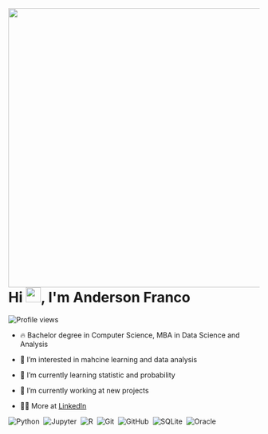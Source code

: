 <img align="right" height="560em" src="https://raw.githubusercontent.com/gist/Anderson-Nunes-Franco/23cd022bf8e04f28e527488e8d667ad6/raw/fe71b87b8817de2280476b7121d8c5e67217a7a3/githubcard.svg"/>

<h1 align="left">Hi <img src="https://raw.githubusercontent.com/kaueMarques/kaueMarques/master/hi.gif" height="30px">, I'm Anderson Franco</h1>

<p align="left"> <img src="https://komarev.com/ghpvc/?username=Anderson-Nunes-Franco&color=yellow" alt="Profile views" /> </p>

- 🔥 Bachelor degree in Computer Science, MBA in Data Science and Analysis

- 👀 I’m interested in mahcine learning and data analysis

- 🌱 I’m currently learning statistic and probability

- 🔭 I’m currently working at new projects

- 👨‍💻 More at [LinkedIn](https://www.linkedin.com/in/anderson-nunes-franco-a48411180/)

![Python](https://img.shields.io/badge/-Python-05122A?style=flat&logo=python)&nbsp;
![Jupyter](https://img.shields.io/badge/-Jupyter-05122A?style=flat&logo=jupyter)&nbsp;
![R](https://img.shields.io/badge/-R-05122A?style=flat&logo=r)&nbsp;
![Git](https://img.shields.io/badge/-Git-05122A?style=flat&logo=git)&nbsp;
![GitHub](https://img.shields.io/badge/-GitHub-05122A?style=flat&logo=github)&nbsp;
![SQLite](https://img.shields.io/badge/-SQLite-05122A?style=flat&logo=sqlite)&nbsp;
![Oracle](https://img.shields.io/badge/-Oracle-05122A?style=flat&logo=oracle)&nbsp;
<!---
![Docker](https://img.shields.io/badge/-Docker-05122A?style=flat&logo=docker)&nbsp;
![TensorFlow](https://img.shields.io/badge/-TensorFlow-05122A?style=flat&logo=tensorflow)&nbsp;
![Tableau](https://img.shields.io/badge/-Tableau-05122A?style=flat&logo=tableau)&nbsp;
![PowerBI](https://img.shields.io/badge/-PowerBI-05122A?style=flat&logo=powerbi)&nbsp;
--->

<!---
Anderson-Nunes-Franco/Anderson-Nunes-Franco is a ✨ special ✨ repository because its `README.md` (this file) appears on your GitHub profile.
You can click the Preview link to take a look at your changes.
--->
